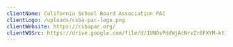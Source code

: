 ```yaml
---
clientName: California School Board Association PAC
clientLogo: /uploads/csba-pac-logo.png
clientWebsite: https://csbapac.org/
clientW9Src: https://drive.google.com/file/d/1UNOsPddWjAcNrvZr8FXYM-kt1PQ7Sy0X/view
---
```

